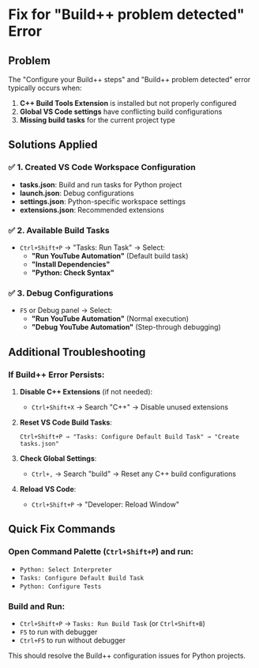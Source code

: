 # Fix for "Build++ problem detected" Error

## Problem
The "Configure your Build++ steps" and "Build++ problem detected" error typically occurs when:

1. **C++ Build Tools Extension** is installed but not properly configured
2. **Global VS Code settings** have conflicting build configurations
3. **Missing build tasks** for the current project type

## Solutions Applied

### ✅ 1. Created VS Code Workspace Configuration
- **tasks.json**: Build and run tasks for Python project
- **launch.json**: Debug configurations  
- **settings.json**: Python-specific workspace settings
- **extensions.json**: Recommended extensions

### ✅ 2. Available Build Tasks
- `Ctrl+Shift+P` → "Tasks: Run Task" → Select:
  - **"Run YouTube Automation"** (Default build task)
  - **"Install Dependencies"** 
  - **"Python: Check Syntax"**

### ✅ 3. Debug Configurations  
- `F5` or Debug panel → Select:
  - **"Run YouTube Automation"** (Normal execution)
  - **"Debug YouTube Automation"** (Step-through debugging)

## Additional Troubleshooting

### If Build++ Error Persists:

1. **Disable C++ Extensions** (if not needed):
   - `Ctrl+Shift+X` → Search "C++" → Disable unused extensions

2. **Reset VS Code Build Tasks**:
   ```
   Ctrl+Shift+P → "Tasks: Configure Default Build Task" → "Create tasks.json"
   ```

3. **Check Global Settings**:
   - `Ctrl+,` → Search "build" → Reset any C++ build configurations

4. **Reload VS Code**:
   - `Ctrl+Shift+P` → "Developer: Reload Window"

## Quick Fix Commands

### Open Command Palette (`Ctrl+Shift+P`) and run:
- `Python: Select Interpreter`
- `Tasks: Configure Default Build Task` 
- `Python: Configure Tests`

### Build and Run:
- `Ctrl+Shift+P` → `Tasks: Run Build Task` (or `Ctrl+Shift+B`)
- `F5` to run with debugger
- `Ctrl+F5` to run without debugger

This should resolve the Build++ configuration issues for Python projects.
